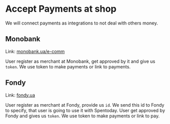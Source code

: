 # Accept Payments at shop

We will connect payments as integrations to not deal with others money.

## Monobank

Link: [monobank.ua/e-comm](https://www.monobank.ua/e-comm)

User register as merchant at Monobank, get approved by it and give us `token`.
We use token to make payments or link to payments.

## Fondy

Link: [fondy.ua](https://fondy.ua)

User register as merchant at Fondy, provide us `id`. We send this id to Fondy to specify,
that user is going to use it with Spentoday. User get approved by Fondy and gives us `token`.
We use token to make payments or link to pay.
